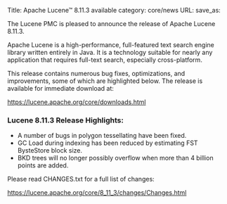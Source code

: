 Title: Apache Lucene™ 8.11.3 available
category: core/news
URL:
save_as:

The Lucene PMC is pleased to announce the release of Apache Lucene 8.11.3.

Apache Lucene is a high-performance, full-featured text search engine library written entirely in Java. It is a technology suitable for nearly any application that requires full-text search, especially cross-platform.

This release contains numerous bug fixes, optimizations, and improvements, some of which are highlighted below. The release is available for immediate download at:

  <https://lucene.apache.org/core/downloads.html>

### Lucene 8.11.3 Release Highlights:

 * A number of bugs in polygon tessellating have been fixed.
 * GC Load during indexing has been reduced by estimating FST BysteStore block size.
 * BKD trees will no longer possibly overflow when more than 4 billion points are added.

Please read CHANGES.txt for a full list of changes:

  <https://lucene.apache.org/core/8_11_3/changes/Changes.html>
